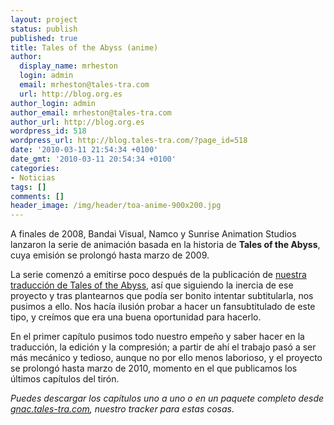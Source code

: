 ```yaml
---
layout: project
status: publish
published: true
title: Tales of the Abyss (anime)
author:
  display_name: mrheston
  login: admin
  email: mrheston@tales-tra.com
  url: http://blog.org.es
author_login: admin
author_email: mrheston@tales-tra.com
author_url: http://blog.org.es
wordpress_id: 518
wordpress_url: http://blog.tales-tra.com/?page_id=518
date: '2010-03-11 21:54:34 +0100'
date_gmt: '2010-03-11 20:54:34 +0100'
categories:
- Noticias
tags: []
comments: []
header_image: /img/header/toa-anime-900x200.jpg
---
```


A finales de 2008, Bandai Visual, Namco y Sunrise Animation Studios lanzaron la serie de animación basada en
la historia de **Tales of the Abyss**, cuya emisión se prolongó hasta marzo de 2009.

La serie comenzó a emitirse poco después de la publicación de [nuestra traducción de Tales of the Abyss](http://blog.tales-tra.com/proyectos/tales-of-the-abyss),
así que siguiendo la inercia de ese proyecto y tras plantearnos que podía ser bonito intentar subtitularla, nos pusimos a ello.
Nos hacía ilusión probar a hacer un fansubtitulado de este tipo, y creímos que era una buena oportunidad para hacerlo.

En el primer capítulo pusimos todo nuestro empeño y saber hacer en la traducción, la edición y la compresión; a partir
de ahí el trabajo pasó a ser más mecánico y tedioso, aunque no por ello menos laborioso, y el proyecto se prolongó
hasta marzo de 2010, momento en el que publicamos los últimos capítulos del tirón.

*Puedes descargar los capítulos uno a uno o en un paquete completo desde [gnac.tales-tra.com](http://gnac.tales-tra.com),
nuestro tracker para estas cosas.*
